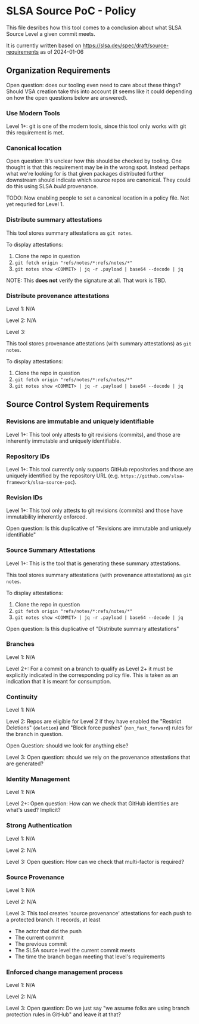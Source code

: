 # SLSA Source PoC - Policy

This file desribes how this tool comes to a conclusion about what SLSA Source Level a given commit meets.

It is currently written based on https://slsa.dev/spec/draft/source-requirements as of 2024-01-06

## Organization Requirements

Open question: does our tooling even need to care about these things?  Should VSA creation
take this into account (it seems like it could depending on how the open questions below
are answered).

### Use Modern Tools

Level 1+: git is one of the modern tools, since this tool only works with git this requirement is met.

### Canonical location

Open question: It's unclear how this should be checked by tooling. One thought is that this
requirement may be in the wrong spot.  Instead perhaps what we're looking for is that given
packages distributed further downstream should indicate which source repos are canonical.
They could do this using SLSA _build_ provenance.

TODO: Now enabling people to set a canonical location in a policy file.  Not yet requried for Level 1.

### Distribute summary attestations

This tool stores summary attestations as `git notes`.

To display attestations:

1. Clone the repo in question
2. `git fetch origin "refs/notes/*:refs/notes/*"`
3. `git notes show <COMMIT> | jq -r .payload | base64 --decode | jq`

NOTE: This **does not** verify the signature at all.  That work is TBD.

### Distribute provenance attestations

Level 1: N/A

Level 2: N/A

Level 3:

This tool stores provenance attestations (with summary attestations) as `git notes`.

To display attestations:

1. Clone the repo in question
2. `git fetch origin "refs/notes/*:refs/notes/*"`
3. `git notes show <COMMIT> | jq -r .payload | base64 --decode | jq`

## Source Control System Requirements

### Revisions are immutable and uniquely identifiable

Level 1+: This tool only attests to git revisions (commits), and those are inherently immutable and
uniquely identifiable.

### Repository IDs	

Level 1+: This tool currently only supports GitHub repositories and those are uniquely identified
by the repository URL (e.g. `https://github.com/slsa-framework/slsa-source-poc`).

### Revision IDs	

Level 1+: This tool only attests to git revisions (commits) and those have immutability inherently
enforced.

Open question: Is this duplicative of "Revisions are immutable and uniquely identifiable"

### Source Summary Attestations

Level 1+: This is the tool that is generating these summary attestations.

This tool stores summary attestations (with provenance attestations) as `git notes`.

To display attestations:

1. Clone the repo in question
2. `git fetch origin "refs/notes/*:refs/notes/*"`
3. `git notes show <COMMIT> | jq -r .payload | base64 --decode | jq`

Open question: Is this duplicative of "Distribute summary attestations"

### Branches

Level 1: N/A

Level 2+: For a commit on a branch to qualify as Level 2+ it must be explicitly indicated in the corresponding policy file.
This is taken as an indication that it is meant for consumption.

### Continuity

Level 1: N/A

Level 2: Repos are eligible for Level 2 if they have enabled the "Restrict Deletions" (`deletion`) and "Block force pushes" (`non_fast_forward`) rules for the branch in question.

Open Question: should we look for anything else?

Level 3: Open question: should we rely on the provenance attestations that are generated?

### Identity Management

Level 1: N/A

Level 2+: Open question: How can we check that GitHub identities are what's used? Implicit?

### Strong Authentication	

Level 1: N/A

Level 2: N/A

Level 3: Open question: How can we check that multi-factor is required?

### Source Provenance	

Level 1: N/A

Level 2: N/A

Level 3:
This tool creates 'source provenance' attestations for each push to a protected branch.  It records, at least

* The actor that did the push
* The current commit
* The previous commit
* The SLSA source level the current commit meets
* The time the branch began meeting that level's requirements

### Enforced change management process

Level 1: N/A

Level 2: N/A

Level 3: Open question: Do we just say "we assume folks are using branch protection
rules in GitHub" and leave it at that?
